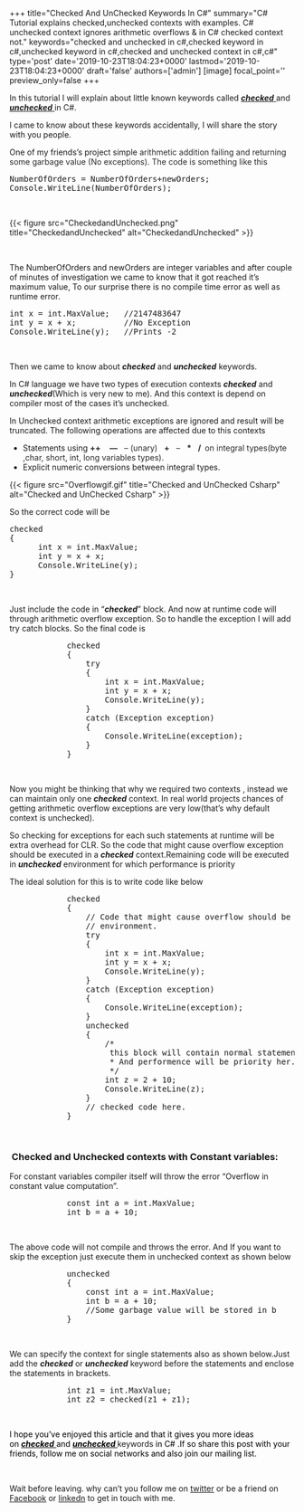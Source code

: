 +++
title="Checked And UnChecked Keywords In C#"
summary="C# Tutorial explains checked,unchecked contexts with examples. C# unchecked context ignores arithmetic overflows & in C# checked context not."
keywords="checked and unchecked in c#,checked keyword in c#,unchecked keyword in c#,checked and unchecked context in c#,c#"
type='post'
date='2019-10-23T18:04:23+0000'
lastmod='2019-10-23T18:04:23+0000'
draft='false'
authors=['admin']
[image]
focal_point=''
preview_only=false
+++


In this tutorial I will explain about little known keywords called <span style="text-decoration: underline;"><em><strong>checked</strong> </em></span>and <span style="text-decoration: underline;"><em><strong>unchecked</strong> </em></span>in C#.

I came to know about these keywords accidentally, I will share the story with you people.

One of my friends’s project simple&nbsp;<span style="color: #2a2a2a;">arithmetic addition failing and returning some garbage value (No exceptions). The code is something like this</span>

<pre>NumberOfOrders = NumberOfOrders+newOrders; 
Console.WriteLine(NumberOfOrders);</pre>

&nbsp;

{{< figure src="CheckedandUnchecked.png" title="CheckedandUnchecked" alt="CheckedandUnchecked" >}}

&nbsp;

The NumberOfOrders and newOrders are integer variables and after couple of minutes of investigation&nbsp;we came to know that it got reached it’s maximum value, To our surprise there is no compile time error as well as runtime error.

<pre>int x = int.MaxValue;   //2147483647
int y = x + x;          //No Exception
Console.WriteLine(y);   //Prints -2</pre>

&nbsp;

Then we came to know about <em><strong>checked</strong> </em>and <em><strong>unchecked</strong> </em>keywords.

In C# language we have two types of execution contexts <em><strong>checked</strong> </em>and <em><strong>unchecked</strong></em>(Which is very new to me). And this context is depend on compiler most of the cases it’s unchecked.

In Unchecked context arithmetic exceptions are ignored and result will be truncated. The following operations are affected due to this contexts

<ul><li>Statements using <span style="color: #2a2a2a;"><span class="input" style="font-weight: bold;">++</span>&nbsp;</span><span style="color: #2a2a2a;">&nbsp;&nbsp;&nbsp;</span><span style="color: #2a2a2a;"><span class="input" style="font-weight: bold;">—</span></span><span style="color: #2a2a2a;">&nbsp;&nbsp;&nbsp;– (unary)&nbsp;&nbsp;&nbsp;</span><span style="color: #2a2a2a;"><span class="input" style="font-weight: bold;">+</span></span><span style="color: #2a2a2a;">&nbsp;&nbsp;&nbsp;–&nbsp;&nbsp;&nbsp;</span><span style="color: #2a2a2a;"><span class="input" style="font-weight: bold;">*</span></span><span style="color: #2a2a2a;">&nbsp;&nbsp;&nbsp;</span><span style="color: #2a2a2a;"><span class="input" style="font-weight: bold;">/ &nbsp;</span>on integral&nbsp;types(byte ,char, short, int, long variables types).</span></li><li>Explicit numeric conversions between integral types.</li></ul>

{{< figure src="Overflowgif.gif" title="Checked and UnChecked Csharp" alt="Checked and UnChecked Csharp" >}}

So the correct code will be

<pre>checked
{
      int x = int.MaxValue;
      int y = x + x;
      Console.WriteLine(y);
}</pre>

&nbsp;

Just include the code in “<em><strong>checked</strong></em>” block. And now at runtime code will through arithmetic overflow exception. So to handle the exception I will add try catch blocks. So the final code is

<pre>            checked
            {
                try
                {
                    int x = int.MaxValue;
                    int y = x + x;
                    Console.WriteLine(y);
                }
                catch (Exception exception)
                {
                    Console.WriteLine(exception);
                }
            }</pre>

&nbsp;

Now you might be thinking that why we required two contexts , instead we can maintain only one <em><strong>checked</strong> </em>context. In real world projects chances of getting arithmetic overflow exceptions are very low(that’s why default context is unchecked).

So checking for exceptions for each such statements at runtime will be extra overhead for CLR. So the&nbsp;code that might cause overflow exception should be executed in a <em><strong>checked</strong> </em>context.Remaining code will be executed in <em><strong>unchecked</strong> </em>environment for which performance is priority

The ideal solution for this is to write code like below

<pre>            checked
            {
                // Code that might cause overflow should be executed in a checkd
                // environment. 
                try
                {
                    int x = int.MaxValue;
                    int y = x + x;
                    Console.WriteLine(y);
                }
                catch (Exception exception)
                {
                    Console.WriteLine(exception);
                }
                unchecked
                {
                    /*
                     this block will contain normal statements which will not cause overflow exceptions
                     * And performence will be priority her.
                     */
                    int z = 2 + 10;
                    Console.WriteLine(z);
                }
                // checked code here. 
            }</pre>

&nbsp;

### &nbsp;Checked and Unchecked contexts with Constant variables:

For constant variables compiler itself will throw the error “Overflow in constant value computation”.

<pre>            const int a = int.MaxValue;
            int b = a + 10;</pre>

&nbsp;

The above code will not compile and throws the error. And If you want to skip the exception just execute them in unchecked context as shown below

<pre>            unchecked
            {
                const int a = int.MaxValue;
                int b = a + 10;
                //Some garbage value will be stored in b
            }</pre>

&nbsp;

We can specify the context for single statements also as shown below.Just add the <em><strong>checked</strong> </em>or <em><strong>unchecked</strong> </em>keyword before the statements and enclose the statements in brackets.

<pre>            int z1 = int.MaxValue;
            int z2 = checked(z1 + z1);</pre>

&nbsp;

<span style="color: #000000;">I hope you’ve enjoyed this article and that it gives you more ideas on&nbsp;<span style="text-decoration: underline;"><em><strong>checked</strong></em>&nbsp;</span></span><span style="color: #000000;">and&nbsp;<span style="text-decoration: underline;"><em><strong>unchecked</strong></em></span></span><span style="text-decoration: underline;"><strong style="color: #000000; text-decoration: underline;">&nbsp;</strong></span>keywords<span style="color: #000000;">&nbsp;in C# .If so share this post with your friends, follow me on social networks and also join our mailing list.&nbsp;</span>

&nbsp;

Wait before leaving.
why can’t you follow me on <a href="https://twitter.com/arungudelli" target="_blank" rel="noopener">twitter</a> or be a friend on <a href="https://www.facebook.com/gudelliArun" target="_blank" rel="noopener">Facebook</a> or  <a href="https://www.linkedin.com/in/arungudelli/" target="_blank" rel="noopener">linkedn</a> to get in touch with me.







